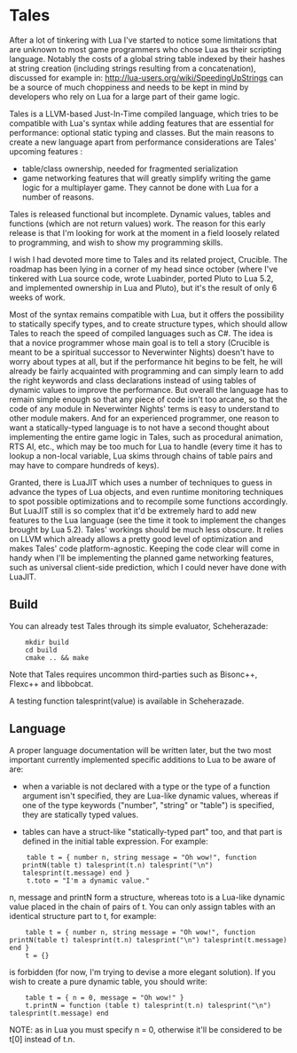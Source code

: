 Tales
======

After a lot of tinkering with Lua I've started to notice some limitations that are unknown to most game programmers who chose Lua as their scripting language. Notably the costs of a global string table indexed by their hashes at string creation (including strings resulting from a concatenation), discussed for example in:
        http://lua-users.org/wiki/SpeedingUpStrings
can be a source of much choppiness and needs to be kept in mind by developers who rely on Lua for a large part of their game logic.

Tales is a LLVM-based Just-In-Time compiled language, which tries to be compatible with Lua's syntax while adding features that are essential for performance: optional static typing and classes.
But the main reasons to create a new language apart from performance considerations are Tales' upcoming features :
 - table/class ownership, needed for fragmented serialization
 - game networking features that will greatly simplify writing the game logic for a multiplayer game. They cannot be done with Lua for a number of reasons.

Tales is released functional but incomplete. Dynamic values, tables and functions (which are not return values) work. The reason for this early release is that I'm looking for work at the moment in a field loosely related to programming, and wish to show my programming skills.

I wish I had devoted more time to Tales and its related project, Crucible. The roadmap has been lying in a corner of my head since october (where I've tinkered with Lua source code, wrote Luabinder, ported Pluto to Lua 5.2, and implemented ownership in Lua and Pluto), but it's the result of only 6 weeks of work.

Most of the syntax remains compatible with Lua, but it offers the possibility to statically specify types, and to create structure types, which should allow Tales to reach the speed of compiled languages such as C#. The idea is that a novice programmer whose main goal is to tell a story (Crucible is meant to be a spiritual successor to Neverwinter Nights) doesn't have to worry about types at all, but if the performance hit begins to be felt, he will already be fairly acquainted with programming and can simply learn to add the right keywords and class declarations instead of using tables of dynamic values to improve the performance. But overall the language has to remain simple enough so that any piece of code isn't too arcane, so that the code of any module in Neverwinter Nights' terms is easy to understand to other module makers. And for an experienced programmer, one reason to want a statically-typed language is to not have a second thought about implementing the entire game logic in Tales, such as procedural animation, RTS AI, etc., which may be too much for Lua to handle (every time it has to lookup a non-local variable, Lua skims through chains of table pairs and may have to compare hundreds of keys).

Granted, there is LuaJIT which uses a number of techniques to guess in advance the types of Lua objects, and even runtime monitoring techniques to spot possible optimizations and to recompile some functions accordingly. But LuaJIT still is so complex that it'd be extremely hard to add new features to the Lua language (see the time it took to implement the changes brought by Lua 5.2). Tales' workings should be much less obscure. It relies on LLVM which already allows a pretty good level of optimization and makes Tales' code platform-agnostic. Keeping the code clear will come in handy when I'll be implementing the planned game networking features, such as universal client-side prediction, which I could never have done with LuaJIT.

Build
------------

You can already test Tales through its simple evaluator, Scheherazade:

        mkdir build
        cd build
        cmake .. && make

Note that Tales requires uncommon third-parties such as Bisonc++, Flexc++ and libbobcat.

A testing function talesprint(value) is available in Scheherazade.

Language
------------

A proper language documentation will be written later, but the two most important currently implemented specific additions to Lua to be aware of are:

 - when a variable is not declared with a type or the type of a function argument isn't specified, they are Lua-like dynamic values, whereas if one of the type keywords ("number", "string" or "table") is specified, they are statically typed values.

 - tables can have a struct-like "statically-typed part" too, and that part is defined in the initial table expression. For example:

        table t = { number n, string message = "Oh wow!", function printN(table t) talesprint(t.n) talesprint("\n") talesprint(t.message) end }
        t.toto = "I'm a dynamic value."

  n, message and printN form a structure, whereas toto is a Lua-like dynamic value placed in the chain of pairs of t.
  You can only assign tables with an identical structure part to t, for example:

        table t = { number n, string message = "Oh wow!", function printN(table t) talesprint(t.n) talesprint("\n") talesprint(t.message) end }
        t = {}

  is forbidden (for now, I'm trying to devise a more elegant solution). If you wish to create a pure dynamic table, you should write:

        table t = { n = 0, message = "Oh wow!" }
        t.printN = function (table t) talesprint(t.n) talesprint("\n") talesprint(t.message) end

  NOTE: as in Lua you must specify n = 0, otherwise it'll be considered to be t[0] instead of t.n.
